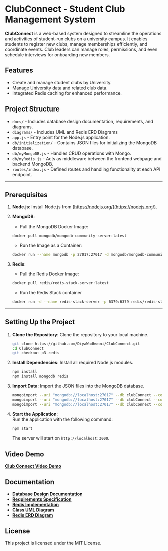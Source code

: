 # ClubConnect - Student Club Management System

**ClubConnect** is a web-based system designed to streamline the operations and activities of student-run clubs on a university campus. It enables students to register new clubs, manage memberships efficiently, and coordinate events. Club leaders can manage roles, permissions, and even schedule interviews for onboarding new members.

## Features

- Create and manage student clubs by University.
- Manage University data and related club data.
- Integrated Redis caching for enhanced performance.

## Project Structure

- `docs/` - Includes database design documentation, requirements, and diagrams.
- `diagrams/` - Includes UML and Redis ERD Diagrams
- `app.js` - Entry point for the Node.js application.
- `db/initialization/` - Contains JSON files for initializing the MongoDB database.
- `db/myMongoDB.js` - Handles CRUD operations with Mongo.
- `db/myRedis.js` - Acts as middleware between the frontend webpage and backend MongoDB.
- `routes/index.js` - Defined routes and handling functionality at each API endpoint.

---

## Prerequisites

1. **Node.js**: Install Node.js from [https://nodejs.org/](https://nodejs.org/).
2. **MongoDB**:

   - Pull the MongoDB Docker Image:

   ```bash
   docker pull mongodb/mongodb-community-server:latest
   ```

   - Run the Image as a Container:

   ```bash
   docker run --name mongodb -p 27017:27017 -d mongodb/mongodb-community-server:latest
   ```

3. **Redis**:

   - Pull the Redis Docker Image:

   ```bash
   docker pull redis/redis-stack-server:latest
   ```

   - Run the Redis Stack container

   ```bash
   docker run -d --name redis-stack-server -p 6379:6379 redis/redis-stack-server:latest
   ```

---

## Setting Up the Project

1. **Clone the Repository**: Clone the repository to your local machine.

   ```bash
   git clone https://github.com/DiyaWadhwani/ClubConnect.git
   cd ClubConnect
   git checkout p3-redis
   ```

2. **Install Dependencies**: Install all required Node.js modules.

   ```bash
   npm install
   npm install mongodb redis
   ```

3. **Import Data**: Import the JSON files into the MongoDB database.

   ```bash
   mongoimport --uri "mongodb://localhost:27017" --db clubConnect --collection club --file db/initialization/clubConnect.club.json --jsonArray
   mongoimport --uri "mongodb://localhost:27017" --db clubConnect --collection university --file db/initialization/clubConnect.university.json --jsonArray
   mongoimport --uri "mongodb://localhost:27017" --db clubConnect --collection student --file db/initialization/clubConnect.student.json --jsonArray
   ```

4. **Start the Application**:  
   Run the application with the following command:
   ```bash
   npm start
   ```
   The server will start on `http://localhost:3000`.

## Video Demo

**[Club Connect Video Demo](https://youtu.be/fazz_tVTDrU)**

## Documentation

- **[Database Design Documentation](./docs/ClubConnect_DatabaseDesign-Mongo.pdf)**
- **[Requirements Specification](./docs/ClubConnect_Requirements.pdf)**
- **[Redis Implementation](./docs/ClubConnect_RedisImplementation.pdf)**
- **[Class UML Diagram](./diagrams/ClubConnect_UML.png)**
- **[Redis ERD Diagram](./diagrams/ClubConnect_RedisERD.png)**

## License

This project is licensed under the MIT License.
